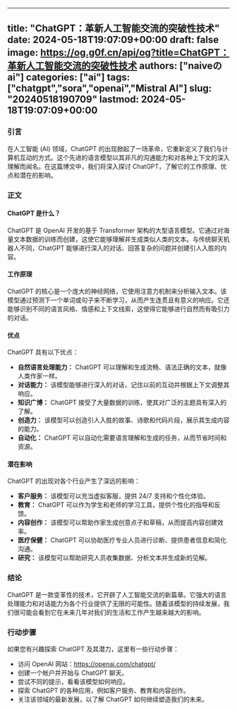 
---
title: "ChatGPT：革新人工智能交流的突破性技术"
date: 2024-05-18T19:07:09+00:00
draft: false
image: https://og.g0f.cn/api/og?title=ChatGPT：革新人工智能交流的突破性技术
authors: ["naiveのai"]
categories: ["ai"]
tags: ["chatgpt","sora","openai","Mistral AI"]
slug: "20240518190709"
lastmod: 2024-05-18T19:07:09+00:00
---
### 引言

在人工智能 (AI) 领域，ChatGPT 的出现掀起了一场革命，它重新定义了我们与计算机互动的方式。这个先进的语言模型以其非凡的沟通能力和对各种上下文的深入理解而闻名。在这篇博文中，我们将深入探讨 ChatGPT，了解它的工作原理、优点和潜在的影响。

### 正文

#### ChatGPT 是什么？

ChatGPT 是 OpenAI 开发的基于 Transformer 架构的大型语言模型。它通过对海量文本数据的训练而创建，这使它能够理解并生成类似人类的文本。与传统聊天机器人不同，ChatGPT 能够进行深入的对话、回答复杂的问题并创建引人入胜的内容。

#### 工作原理

ChatGPT 的核心是一个庞大的神经网络，它使用注意力机制来分析输入文本。该模型通过预测下一个单词或句子来不断学习，从而产生连贯且有意义的响应。它还能够识别不同的语言风格、情感和上下文线索，这使得它能够进行自然而有吸引力的对话。

#### 优点

ChatGPT 具有以下优点：

- **自然语言处理能力：** ChatGPT 可以理解和生成流畅、语法正确的文本，就像人类作家一样。
- **对话能力：** 该模型能够进行深入的对话，记住以前的互动并根据上下文调整其响应。
- **知识广博：** ChatGPT 接受了大量数据的训练，使其对广泛的主题具有深入的了解。
- **创造力：** 该模型可以创造引人入胜的故事、诗歌和代码片段，展示其生成内容的能力。
- **自动化：** ChatGPT 可以自动化需要语言理解和生成的任务，从而节省时间和资源。

#### 潜在影响

ChatGPT 的出现对各个行业产生了深远的影响：

- **客户服务：** 该模型可以充当虚拟客服，提供 24/7 支持和个性化体验。
- **教育：** ChatGPT 可以作为学生和老师的学习工具，提供个性化的指导和反馈。
- **内容创作：** 该模型可以帮助作家生成创意点子和草稿，从而提高内容创建效率。
- **医疗保健：** ChatGPT 可以协助医疗专业人员进行诊断、提供患者信息和简化沟通。
- **研究：** 该模型可以帮助研究人员收集数据、分析文本并生成新的见解。

### 结论

ChatGPT 是一款变革性的技术，它开辟了人工智能交流的新篇章。它强大的语言处理能力和对话能力为各个行业提供了无限的可能性。随着该模型的持续发展，我们很可能会看到它在未来几年对我们的生活和工作产生越来越大的影响。

### 行动步骤

如果您有兴趣探索 ChatGPT 及其潜力，这里有一些行动步骤：

- 访问 OpenAI 网站：https://openai.com/chatgpt/
- 创建一个帐户并开始与 ChatGPT 聊天。
- 尝试不同的提示，看看该模型如何响应。
- 探索 ChatGPT 的各种应用，例如客户服务、教育和内容创作。
- 关注该领域的最新发展，以了解 ChatGPT 如何继续塑造我们的未来。